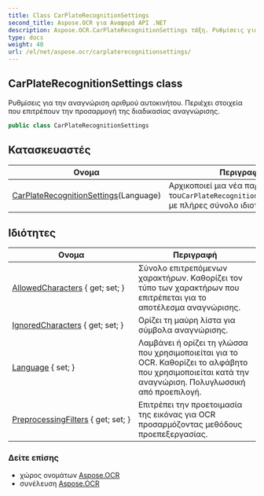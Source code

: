 ```yaml
---
title: Class CarPlateRecognitionSettings
second_title: Aspose.OCR για Αναφορά API .NET
description: Aspose.OCR.CarPlateRecognitionSettings τάξη. Ρυθμίσεις για την αναγνώριση αριθμού αυτοκινήτου. Περιέχει στοιχεία που επιτρέπουν την προσαρμογή της διαδικασίας αναγνώρισης.
type: docs
weight: 40
url: /el/net/aspose.ocr/carplaterecognitionsettings/
---
```

## CarPlateRecognitionSettings class

Ρυθμίσεις για την αναγνώριση αριθμού αυτοκινήτου. Περιέχει στοιχεία που επιτρέπουν την προσαρμογή της διαδικασίας αναγνώρισης.

```csharp
public class CarPlateRecognitionSettings
```

## Κατασκευαστές

| Ονομα | Περιγραφή |
| --- | --- |
| [CarPlateRecognitionSettings](carplaterecognitionsettings/)(Language) | Αρχικοποιεί μια νέα παρουσία του`CarPlateRecognitionSettings`κλάση με πλήρες σύνολο ιδιοτήτων. |

## Ιδιότητες

| Ονομα | Περιγραφή |
| --- | --- |
| [AllowedCharacters](../../aspose.ocr/carplaterecognitionsettings/allowedcharacters/) { get; set; } | Σύνολο επιτρεπόμενων χαρακτήρων. Καθορίζει τον τύπο των χαρακτήρων που επιτρέπεται για το αποτέλεσμα αναγνώρισης. |
| [IgnoredCharacters](../../aspose.ocr/carplaterecognitionsettings/ignoredcharacters/) { get; set; } | Ορίζει τη μαύρη λίστα για σύμβολα αναγνώρισης. |
| [Language](../../aspose.ocr/carplaterecognitionsettings/language/) { set; } | Λαμβάνει ή ορίζει τη γλώσσα που χρησιμοποιείται για το OCR.  Καθορίζει το αλφάβητο που χρησιμοποιείται κατά την αναγνώριση. Πολυγλωσσική από προεπιλογή. |
| [PreprocessingFilters](../../aspose.ocr/carplaterecognitionsettings/preprocessingfilters/) { get; set; } | Επιτρέπει την προετοιμασία της εικόνας για OCR προσαρμόζοντας μεθόδους προεπεξεργασίας. |

### Δείτε επίσης

* χώρος ονομάτων [Aspose.OCR](../../aspose.ocr/)
* συνέλευση [Aspose.OCR](../../)


